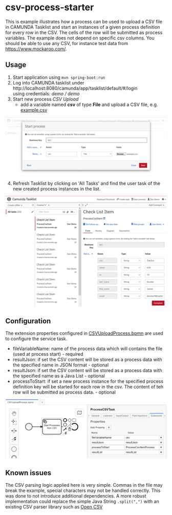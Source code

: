 # csv-process-starter
This is example illustrates how a process can be used to upload a CSV file in CAMUNDA Tasklist 
and start an instances of a given process definition for every row in the CSV. 
The cells of the row will be submitted as process variables.
The example does not depend on specific csv columns. You should be able to use any CSV, 
for instance test data from https://www.mockaroo.com/.  

## Usage
1. Start application using `mvn spring-boot:run`
2. Log into CAMUNDA tasklist under http://localhost:8080/camunda/app/tasklist/default/#/login    
   using credentials: *demo / demo*
3. Start new process *CSV Upload* 
   - add a variable named **csv** of type **File** and upload a CSV file, e.g. [example.csv](/src/test/resources/example.csv)

![Process Start dialog in CAMUNDA Tasklist](/doc/startProcessWithCsvFileAttachment.png)

4. Refresh Tasklist by clicking on 'All Tasks' and find the user task of the new created process instances in the list.

![Process Start dialog in CAMUNDA Tasklist](/doc/usertasksWithProcessDataFromCSV.png)

## Configuration
The extension properties configured in [CSVUploadProcess.bpmn](/src/main/resources/CSVUploadProcess.bpmn) are used to
configure the service task.

- fileVariableName: name of the process data which will contains the file (used at process start) - required
- resultJson: if set the CSV content will be stored as a process data with the specified name in JSON format - optional
- resultJson: if set the CSV content will be stored as a process data with the specified name as a Java List - optional
- processToStart: if set a new process instance for the specified process definition key will be started for each row in the csv. The content of teh row will be submitted as process data. - optional 

![Extension properties of Service Task in CAMUNDA Modeler](/doc/extensionProperties.png)

## Known issues
The CSV parsing logic applied here is very simple. Commas in the file may break the example,
special characters may not be handled correctly. This was done to not introduce additional dependencies.
A more robust implementation could replace the simple Java String `.split(",")` with an existing CSV parser library
such as [Open CSV](https://sourceforge.net/p/opencsv/wiki/Home/)  
